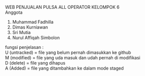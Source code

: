 WEB PENJUALAN PULSA ALL OPERATOR 
KELOMPOK 6 <br>
Anggota<br>
1. Muhammad Fadhilla
2. Dimas Kurniawan
3. Sri Mutia
4. Nurul Affiqah Simbolon


fungsi penjelasan : <br>
U (untracked) = file yang belum pernah dimasukkan ke github <br>
M (modified) = file yang uda masuk dan udah pernah di modifikasi <br>
D (delete) = file yang dihapus <br>
A (Added) = file yang ditambahkan ke dalam mode staged